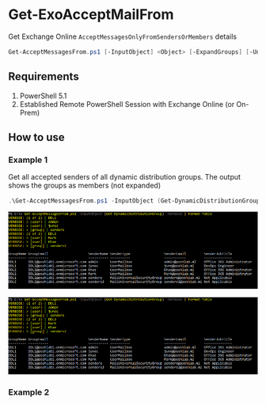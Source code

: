 # Get-ExoAcceptMailFrom

Get Exchange Online `AcceptMessagesOnlyFromSendersOrMembers` details

```PowerShell
Get-AcceptMessagesFrom.ps1 [-InputObject] <Object> [-ExpandGroups] [-Unique <bool>] [<CommonParameters>]
```

## Requirements

1. PowerShell 5.1
2. Established Remote PowerShell Session with Exchange Online (or On-Prem)

## How to use

### Example 1

Get all accepted senders of all dynamic distribution groups. The output shows the groups as members (not expanded)

```PowerShell
.\Get-AcceptMessagesFrom.ps1 -InputObject (Get-DynamicDistributionGroup DDL1) -verbose
```

![](https://github.com/junecastillote/Get-AcceptMessagesFrom/blob/master/images/Example1.png)

![](https://github.com/junecastillote/Get-AcceptMessagesFrom/blob/master/images/Example1.png)

### Example 2

